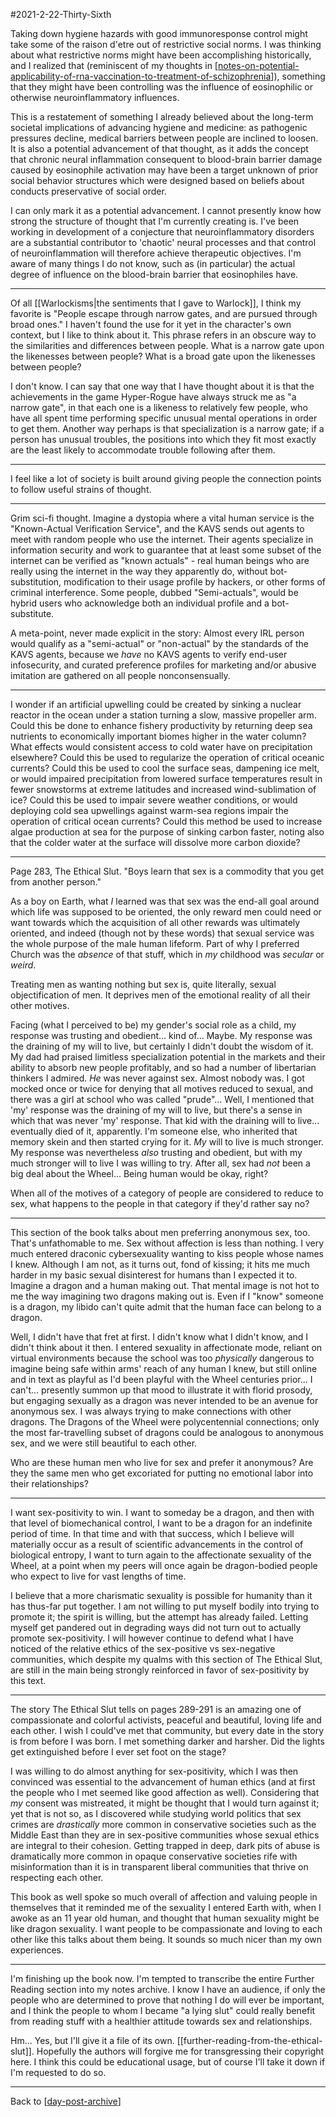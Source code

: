 #2021-2-22-Thirty-Sixth

Taking down hygiene hazards with good immunoresponse control might take some of the raison d'etre out of restrictive social norms.  I was thinking about what restrictive norms might have been accomplishing historically, and I realized that (reminiscent of my thoughts in [[notes-on-potential-applicability-of-rna-vaccination-to-treatment-of-schizophrenia]]), something that they might have been controlling was the influence of eosinophilic or otherwise neuroinflammatory influences.

This is a restatement of something I already believed about the long-term societal implications of advancing hygiene and medicine: as pathogenic pressures decline, medical barriers between people are inclined to loosen.  It is also a potential advancement of that thought, as it adds the concept that chronic neural inflammation consequent to blood-brain barrier damage caused by eosinophile activation may have been a target unknown of prior social behavior structures which were designed based on beliefs about conducts preservative of social order.

I can only mark it as a potential advancement.  I cannot presently know how strong the structure of thought that I'm currently creating is.  I've been working in development of a conjecture that neuroinflammatory disorders are a substantial contributor to 'chaotic' neural processes and that control of neuroinflammation will therefore achieve therapeutic objectives.  I'm aware of many things I do not know, such as (in particular) the actual degree of influence on the blood-brain barrier that eosinophiles have.

---
Of all [[Warlockisms|the sentiments that I gave to Warlock]], I think my favorite is "People escape through narrow gates, and are pursued through broad ones."  I haven't found the use for it yet in the character's own context, but I like to think about it.  This phrase refers in an obscure way to the similarities and differences between people.  What is a narrow gate upon the likenesses between people?  What is a broad gate upon the likenesses between people?

I don't know.  I can say that one way that I have thought about it is that the achievements in the game Hyper-Rogue have always struck me as "a narrow gate", in that each one is a likeness to relatively few people, who have all spent time performing specific unusual mental operations in order to get them.  Another way perhaps is that specialization is a narrow gate; if a person has unusual troubles, the positions into which they fit most exactly are the least likely to accommodate trouble following after them.

---
I feel like a lot of society is built around giving people the connection points to follow useful strains of thought.

---
Grim sci-fi thought.  Imagine a dystopia where a vital human service is the "Known-Actual Verification Service", and the KAVS sends out agents to meet with random people who use the internet.  Their agents specialize in information security and work to guarantee that at least some subset of the internet can be verified as "known actuals" - real human beings who are really using the internet in the way they apparently do, without bot-substitution, modification to their usage profile by hackers, or other forms of criminal interference.  Some people, dubbed "Semi-actuals", would be hybrid users who acknowledge both an individual profile and a bot-substitute.

A meta-point, never made explicit in the story:  Almost every IRL person would qualify as a "semi-actual" or "non-actual" by the standards of the KAVS agents, because we *have* no KAVS agents to verify end-user infosecurity, and curated preference profiles for marketing and/or abusive imitation are gathered on all people nonconsensually.

---
I wonder if an artificial upwelling could be created by sinking a nuclear reactor in the ocean under a station turning a slow, massive propeller arm.  Could this be done to enhance fishery productivity by returning deep sea nutrients to economically important biomes higher in the water column?  What effects would consistent access to cold water have on precipitation elsewhere?  Could this be used to regularize the operation of critical oceanic currents?  Could this be used to cool the surface seas, dampening ice melt, or would impaired precipitation from lowered surface temperatures result in fewer snowstorms at extreme latitudes and increased wind-sublimation of ice?  Could this be used to impair severe weather conditions, or would deploying cold sea upwellings against warm-sea regions impair the operation of critical ocean currents?  Could this method be used to increase algae production at sea for the purpose of sinking carbon faster, noting also that the colder water at the surface will dissolve more carbon dioxide?

---
Page 283, The Ethical Slut.  "Boys learn that sex is a commodity that you get from another person."

As a boy on Earth, what *I* learned was that sex was the end-all goal around which life was supposed to be oriented, the only reward men could need or want towards which the acquisition of all other rewards was ultimately oriented, and indeed (though not by these words) that sexual service was the whole purpose of the male human lifeform.  Part of why I preferred Church was the *absence* of that stuff, which in *my* childhood was *secular* or *weird*.

Treating men as wanting nothing but sex is, quite literally, sexual objectification of men.  It deprives men of the emotional reality of all their other motives.

Facing (what I perceived to be) my gender's social role as a child, my response was trusting and obedient...  kind of...  Maybe.  My response was the draining of my will to live, but certainly I didn't doubt the wisdom of it.  My dad had praised limitless specialization potential in the markets and their ability to absorb new people profitably, and so had a number of libertarian thinkers I admired.  *He* was never against sex.  Almost nobody was.  I got mocked once or twice for denying that all motives reduced to sexual, and there was a girl at school who was called "prude"...  Well, I mentioned that 'my' response was the draining of my will to live, but there's a sense in which that was never 'my' response.  That kid with the draining will to live...  eventually died of it, apparently.  I'm someone else, who inherited that memory skein and then started crying for it.  *My* will to live is much stronger.  My response was nevertheless *also* trusting and obedient, but with my much stronger will to live I was willing to try.  After all, sex had *not* been a big deal about the Wheel...  Being human would be okay, right?

When all of the motives of a category of people are considered to reduce to sex, what happens to the people in that category if they'd rather say no?

---
This section of the book talks about men preferring anonymous sex, too.  That's unfathomable to me.  Sex without affection is less than nothing.  I very much entered draconic cybersexuality wanting to kiss people whose names I knew.  Although I am not, as it turns out, fond of kissing; it hits me much harder in my basic sexual disinterest for humans than I expected it to.  Imagine a dragon and a human making out.  That mental image is not hot to me the way imagining two dragons making out is.  Even if I "know" someone is a dragon, my libido can't quite admit that the human face can belong to a dragon.

Well, I didn't have that fret at first.  I didn't know what I didn't know, and I didn't think about it then.  I entered sexuality in affectionate mode, reliant on virtual environments because the school was too *physically* dangerous to imagine being safe within arms' reach of any human I knew, but still online and in text as playful as I'd been playful with the Wheel centuries prior...  I can't... presently summon up that mood to illustrate it with florid prosody, but engaging sexually as a dragon was never intended to be an avenue for anonymous sex.  I was always trying to make connections with other dragons.  The Dragons of the Wheel were polycentennial connections; only the most far-travelling subset of dragons could be analogous to anonymous sex, and we were still beautiful to each other.

Who are these human men who live for sex and prefer it anonymous?  Are they the same men who get excoriated for putting no emotional labor into their relationships?

---
I want sex-positivity to win.  I want to someday be a dragon, and then with that level of biomechanical control, I want to be a dragon for an indefinite period of time.  In that time and with that success, which I believe will materially occur as a result of scientific advancements in the control of biological entropy, I want to turn again to the affectionate sexuality of the Wheel, at a point when my peers will once again be dragon-bodied people who expect to live for vast lengths of time.

I believe that a more charismatic sexuality is possible for humanity than it has thus-far put together.  I am not willing to put myself bodily into trying to promote it; the spirit is willing, but the attempt has already failed.  Letting myself get pandered out in degrading ways did not turn out to actually promote sex-positivity.  I will however continue to defend what I have noticed of the relative ethics of the sex-positive vs sex-negative communities, which despite my qualms with this section of The Ethical Slut, are still in the main being strongly reinforced in favor of sex-positivity by this text.

---
The story The Ethical Slut tells on pages 289-291 is an amazing one of compassionate and colorful activists, peaceful and beautiful, loving life and each other.  I wish I could've met that community, but every date in the story is from before I was born.  I met something darker and harsher.  Did the lights get extinguished before I ever set foot on the stage?

I was willing to do almost anything for sex-positivity, which I was then convinced was essential to the advancement of human ethics (and at first the people who I met seemed like good affection as well).  Considering that *my* consent was mistreated, it might be thought that I would turn against it; yet that is not so, as  I discovered while studying world politics that sex crimes are *drastically* more common in conservative societies such as the Middle East than they are in sex-positive communities whose sexual ethics are integral to their cohesion.  Getting trapped in deep, dark pits of abuse is dramatically more common in opaque conservative societies rife with misinformation than it is in transparent liberal communities that thrive on respecting each other.

This book as well spoke so much overall of affection and valuing people in themselves that it reminded me of the sexuality I entered Earth with, when I awoke as an 11 year old human, and thought that human sexuality might be like dragon sexuality.  I want people to be compassionate and loving to each other like this talks about them being.  It sounds so much nicer than my own experiences.

---
I'm finishing up the book now.  I'm tempted to transcribe the entire Further Reading section into my notes archive.  I know I have an audience, if only the people who are determined to prove that nothing I do will ever be important, and I think the people to whom I became "a lying slut" could really benefit from reading stuff with a healthier attitude towards sex and relationships.

Hm...  Yes, but I'll give it a file of its own.  [[further-reading-from-the-ethical-slut]].  Hopefully the authors will forgive me for transgressing their copyright here.  I think this could be educational usage, but of course I'll take it down if I'm requested to do so.

---
Back to [[day-post-archive]]

[//begin]: # "Autogenerated link references for markdown compatibility"
[notes-on-potential-applicability-of-rna-vaccination-to-treatment-of-schizophrenia]: notes-on-potential-applicability-of-rna-vaccination-to-treatment-of-schizophrenia.md "Notes on Potential Applicability of RNA Vaccination to Treatment of Schizophrenia"
[day-post-archive]: day-post-archive.md "Day Post Archive"
[//end]: # "Autogenerated link references"